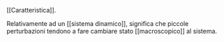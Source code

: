 [[Caratteristica]].

Relativamente ad un [[sistema dinamico]], significa che piccole perturbazioni tendono a fare cambiare stato [[macroscopico]] al sistema.